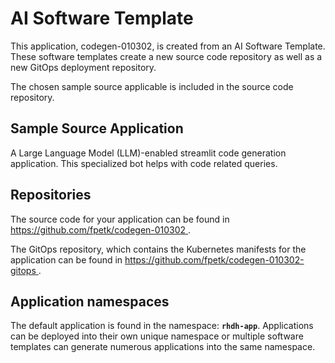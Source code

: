 # AI Software Template

This application, codegen-010302, is created from an AI Software Template. These software templates create a new source code repository as well as a new GitOps deployment repository.

The chosen sample source applicable is included in the source code repository.

## Sample Source Application

A Large Language Model (LLM)-enabled streamlit code generation application. This specialized bot helps with code related queries.

## Repositories

The source code for your application can be found in [https://github.com/fpetk/codegen-010302 ](https://github.com/fpetk/codegen-010302 ).
 
The GitOps repository, which contains the Kubernetes manifests for the application can be found in 
[https://github.com/fpetk/codegen-010302-gitops ](https://github.com/fpetk/codegen-010302-gitops ). 

## Application namespaces 

The default application is found in the namespace: **`rhdh-app`**. Applications can be deployed into their own unique namespace or multiple software templates can generate numerous applications into the same namespace.